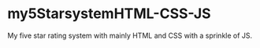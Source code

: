 # my5StarsystemHTML-CSS-JS
My five star rating system  with mainly HTML and CSS with a sprinkle of JS.
